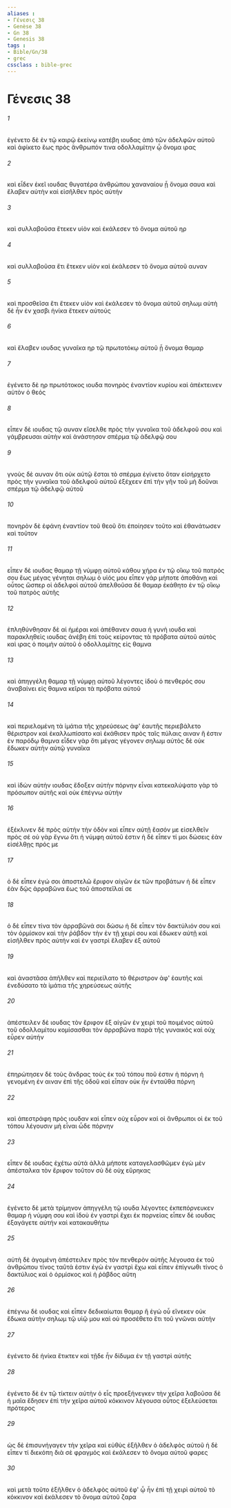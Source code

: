 ```yaml
---
aliases : 
- Γένεσις 38
- Genèse 38
- Gn 38
- Genesis 38
tags : 
- Bible/Gn/38
- grec
cssclass : bible-grec
---
```


# Γένεσις 38

###### 1
ἐγένετο δὲ ἐν τῷ καιρῷ ἐκείνῳ κατέβη ιουδας ἀπὸ τῶν ἀδελφῶν αὐτοῦ καὶ ἀφίκετο ἕως πρὸς ἄνθρωπόν τινα οδολλαμίτην ᾧ ὄνομα ιρας
###### 2
καὶ εἶδεν ἐκεῖ ιουδας θυγατέρα ἀνθρώπου χαναναίου ᾗ ὄνομα σαυα καὶ ἔλαβεν αὐτὴν καὶ εἰσῆλθεν πρὸς αὐτήν
###### 3
καὶ συλλαβοῦσα ἔτεκεν υἱὸν καὶ ἐκάλεσεν τὸ ὄνομα αὐτοῦ ηρ
###### 4
καὶ συλλαβοῦσα ἔτι ἔτεκεν υἱὸν καὶ ἐκάλεσεν τὸ ὄνομα αὐτοῦ αυναν
###### 5
καὶ προσθεῖσα ἔτι ἔτεκεν υἱὸν καὶ ἐκάλεσεν τὸ ὄνομα αὐτοῦ σηλωμ αὐτὴ δὲ ἦν ἐν χασβι ἡνίκα ἔτεκεν αὐτούς
###### 6
καὶ ἔλαβεν ιουδας γυναῖκα ηρ τῷ πρωτοτόκῳ αὐτοῦ ᾗ ὄνομα θαμαρ
###### 7
ἐγένετο δὲ ηρ πρωτότοκος ιουδα πονηρὸς ἐναντίον κυρίου καὶ ἀπέκτεινεν αὐτὸν ὁ θεός
###### 8
εἶπεν δὲ ιουδας τῷ αυναν εἴσελθε πρὸς τὴν γυναῖκα τοῦ ἀδελφοῦ σου καὶ γάμβρευσαι αὐτὴν καὶ ἀνάστησον σπέρμα τῷ ἀδελφῷ σου
###### 9
γνοὺς δὲ αυναν ὅτι οὐκ αὐτῷ ἔσται τὸ σπέρμα ἐγίνετο ὅταν εἰσήρχετο πρὸς τὴν γυναῖκα τοῦ ἀδελφοῦ αὐτοῦ ἐξέχεεν ἐπὶ τὴν γῆν τοῦ μὴ δοῦναι σπέρμα τῷ ἀδελφῷ αὐτοῦ
###### 10
πονηρὸν δὲ ἐφάνη ἐναντίον τοῦ θεοῦ ὅτι ἐποίησεν τοῦτο καὶ ἐθανάτωσεν καὶ τοῦτον
###### 11
εἶπεν δὲ ιουδας θαμαρ τῇ νύμφῃ αὐτοῦ κάθου χήρα ἐν τῷ οἴκῳ τοῦ πατρός σου ἕως μέγας γένηται σηλωμ ὁ υἱός μου εἶπεν γάρ μήποτε ἀποθάνῃ καὶ οὗτος ὥσπερ οἱ ἀδελφοὶ αὐτοῦ ἀπελθοῦσα δὲ θαμαρ ἐκάθητο ἐν τῷ οἴκῳ τοῦ πατρὸς αὐτῆς
###### 12
ἐπληθύνθησαν δὲ αἱ ἡμέραι καὶ ἀπέθανεν σαυα ἡ γυνὴ ιουδα καὶ παρακληθεὶς ιουδας ἀνέβη ἐπὶ τοὺς κείροντας τὰ πρόβατα αὐτοῦ αὐτὸς καὶ ιρας ὁ ποιμὴν αὐτοῦ ὁ οδολλαμίτης εἰς θαμνα
###### 13
καὶ ἀπηγγέλη θαμαρ τῇ νύμφῃ αὐτοῦ λέγοντες ἰδοὺ ὁ πενθερός σου ἀναβαίνει εἰς θαμνα κεῖραι τὰ πρόβατα αὐτοῦ
###### 14
καὶ περιελομένη τὰ ἱμάτια τῆς χηρεύσεως ἀφ' ἑαυτῆς περιεβάλετο θέριστρον καὶ ἐκαλλωπίσατο καὶ ἐκάθισεν πρὸς ταῖς πύλαις αιναν ἥ ἐστιν ἐν παρόδῳ θαμνα εἶδεν γὰρ ὅτι μέγας γέγονεν σηλωμ αὐτὸς δὲ οὐκ ἔδωκεν αὐτὴν αὐτῷ γυναῖκα
###### 15
καὶ ἰδὼν αὐτὴν ιουδας ἔδοξεν αὐτὴν πόρνην εἶναι κατεκαλύψατο γὰρ τὸ πρόσωπον αὐτῆς καὶ οὐκ ἐπέγνω αὐτήν
###### 16
ἐξέκλινεν δὲ πρὸς αὐτὴν τὴν ὁδὸν καὶ εἶπεν αὐτῇ ἔασόν με εἰσελθεῖν πρὸς σέ οὐ γὰρ ἔγνω ὅτι ἡ νύμφη αὐτοῦ ἐστιν ἡ δὲ εἶπεν τί μοι δώσεις ἐὰν εἰσέλθῃς πρός με
###### 17
ὁ δὲ εἶπεν ἐγώ σοι ἀποστελῶ ἔριφον αἰγῶν ἐκ τῶν προβάτων ἡ δὲ εἶπεν ἐὰν δῷς ἀρραβῶνα ἕως τοῦ ἀποστεῖλαί σε
###### 18
ὁ δὲ εἶπεν τίνα τὸν ἀρραβῶνά σοι δώσω ἡ δὲ εἶπεν τὸν δακτύλιόν σου καὶ τὸν ὁρμίσκον καὶ τὴν ῥάβδον τὴν ἐν τῇ χειρί σου καὶ ἔδωκεν αὐτῇ καὶ εἰσῆλθεν πρὸς αὐτήν καὶ ἐν γαστρὶ ἔλαβεν ἐξ αὐτοῦ
###### 19
καὶ ἀναστᾶσα ἀπῆλθεν καὶ περιείλατο τὸ θέριστρον ἀφ' ἑαυτῆς καὶ ἐνεδύσατο τὰ ἱμάτια τῆς χηρεύσεως αὐτῆς
###### 20
ἀπέστειλεν δὲ ιουδας τὸν ἔριφον ἐξ αἰγῶν ἐν χειρὶ τοῦ ποιμένος αὐτοῦ τοῦ οδολλαμίτου κομίσασθαι τὸν ἀρραβῶνα παρὰ τῆς γυναικός καὶ οὐχ εὗρεν αὐτήν
###### 21
ἐπηρώτησεν δὲ τοὺς ἄνδρας τοὺς ἐκ τοῦ τόπου ποῦ ἐστιν ἡ πόρνη ἡ γενομένη ἐν αιναν ἐπὶ τῆς ὁδοῦ καὶ εἶπαν οὐκ ἦν ἐνταῦθα πόρνη
###### 22
καὶ ἀπεστράφη πρὸς ιουδαν καὶ εἶπεν οὐχ εὗρον καὶ οἱ ἄνθρωποι οἱ ἐκ τοῦ τόπου λέγουσιν μὴ εἶναι ὧδε πόρνην
###### 23
εἶπεν δὲ ιουδας ἐχέτω αὐτά ἀλλὰ μήποτε καταγελασθῶμεν ἐγὼ μὲν ἀπέσταλκα τὸν ἔριφον τοῦτον σὺ δὲ οὐχ εὕρηκας
###### 24
ἐγένετο δὲ μετὰ τρίμηνον ἀπηγγέλη τῷ ιουδα λέγοντες ἐκπεπόρνευκεν θαμαρ ἡ νύμφη σου καὶ ἰδοὺ ἐν γαστρὶ ἔχει ἐκ πορνείας εἶπεν δὲ ιουδας ἐξαγάγετε αὐτήν καὶ κατακαυθήτω
###### 25
αὐτὴ δὲ ἀγομένη ἀπέστειλεν πρὸς τὸν πενθερὸν αὐτῆς λέγουσα ἐκ τοῦ ἀνθρώπου τίνος ταῦτά ἐστιν ἐγὼ ἐν γαστρὶ ἔχω καὶ εἶπεν ἐπίγνωθι τίνος ὁ δακτύλιος καὶ ὁ ὁρμίσκος καὶ ἡ ῥάβδος αὕτη
###### 26
ἐπέγνω δὲ ιουδας καὶ εἶπεν δεδικαίωται θαμαρ ἢ ἐγώ οὗ εἵνεκεν οὐκ ἔδωκα αὐτὴν σηλωμ τῷ υἱῷ μου καὶ οὐ προσέθετο ἔτι τοῦ γνῶναι αὐτήν
###### 27
ἐγένετο δὲ ἡνίκα ἔτικτεν καὶ τῇδε ἦν δίδυμα ἐν τῇ γαστρὶ αὐτῆς
###### 28
ἐγένετο δὲ ἐν τῷ τίκτειν αὐτὴν ὁ εἷς προεξήνεγκεν τὴν χεῖρα λαβοῦσα δὲ ἡ μαῖα ἔδησεν ἐπὶ τὴν χεῖρα αὐτοῦ κόκκινον λέγουσα οὗτος ἐξελεύσεται πρότερος
###### 29
ὡς δὲ ἐπισυνήγαγεν τὴν χεῖρα καὶ εὐθὺς ἐξῆλθεν ὁ ἀδελφὸς αὐτοῦ ἡ δὲ εἶπεν τί διεκόπη διὰ σὲ φραγμός καὶ ἐκάλεσεν τὸ ὄνομα αὐτοῦ φαρες
###### 30
καὶ μετὰ τοῦτο ἐξῆλθεν ὁ ἀδελφὸς αὐτοῦ ἐφ' ᾧ ἦν ἐπὶ τῇ χειρὶ αὐτοῦ τὸ κόκκινον καὶ ἐκάλεσεν τὸ ὄνομα αὐτοῦ ζαρα
